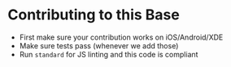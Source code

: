 # Contributing to this Base
* First make sure your contribution works on iOS/Android/XDE
* Make sure tests pass (whenever we add those)
* Run `standard` for JS linting and this code is compliant
